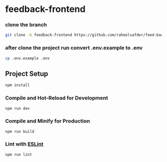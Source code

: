# feedback-frontend
### clone the branch

```sh
git clone -b feedback-frontend https://github.com/raheelsafder/feed-back-frontend.git
```

### after clone the project run convert .env.example to .env


```sh
cp .env.example .env
```

## Project Setup

```sh
npm install
```

### Compile and Hot-Reload for Development

```sh
npm run dev
```

### Compile and Minify for Production

```sh
npm run build
```

### Lint with [ESLint](https://eslint.org/)

```sh
npm run lint
```
